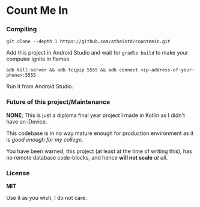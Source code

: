 # Count Me In

### Compiling

`git clone --depth 1 https://github.com/atheistd/countmein.git`

Add this project in Android Studio and wait for `gradle build` to make your computer ignite in flames

`adb kill-server && adb tcipip 5555 && adb connect <ip-address-of-your-phone>:5555`

Run it from Android Studio.



### Future of this project/Maintenance

**NONE**; This is just a diploma final year project I made in Kotlin as I didn't have an iDevice.

This codebase is in no way mature enough for production environment
as it is *good enough for my college*.

You have been warned, this project (at least at the time of writing this),
has no remote database code-blocks, and hence **will not scale** *at all*.


### License

**MIT**

Use it as you wish,
I do not care.
